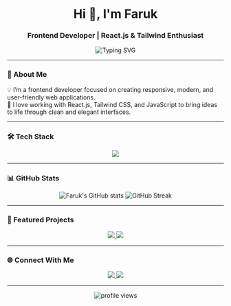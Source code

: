 <!-- Faruk Ozgu | Frontend Developer -->

<h1 align="center">Hi 👋, I'm Faruk</h1>
<h3 align="center">Frontend Developer | React.js & Tailwind Enthusiast</h3>

<p align="center">
  <img src="https://readme-typing-svg.demolab.com?font=Fira+Code&weight=500&size=22&duration=3000&pause=1000&color=2F81F7&center=true&vCenter=true&width=435&lines=Building+ideas+into+code+⚡;Passionate+about+clean+UI+%26+UX;Learning+and+improving+every+day+🚀" alt="Typing SVG" />
</p>

---

### 🧠 About Me

💡 I’m a frontend developer focused on creating responsive, modern, and user-friendly web applications.  
🚀 I love working with React.js, Tailwind CSS, and JavaScript to bring ideas to life through clean and elegant interfaces.

---

### 🛠️ Tech Stack

<p align="center">
  <img src="https://skillicons.dev/icons?i=html,css,js,react,tailwind" />
</p>

---

### 📊 GitHub Stats

<p align="center">
  <img src="https://github-readme-stats.vercel.app/api?username=farukozgu&show_icons=true&theme=transparent&hide_title=true&hide_border=true&text_color=9f9f9f&icon_color=2F81F7" alt="Faruk's GitHub stats" />
  <img src="https://github-readme-streak-stats.herokuapp.com/?user=farukozgu&theme=transparent&hide_border=true" alt="GitHub Streak" />
</p>

---

### 📌 Featured Projects

<p align="center">
  <a href="https://github.com/farukozgu/react-todo-app-final">
    <img src="https://github-readme-stats.vercel.app/api/pin/?username=farukozgu&repo=react-todo-app-final&theme=transparent&hide_border=true" />
  </a>
  <a href="https://github.com/farukozgu/job-listing-project">
    <img src="https://github-readme-stats.vercel.app/api/pin/?username=farukozgu&repo=job-listing-project&theme=transparent&hide_border=true" />
  </a>
</p>

---

### 🌐 Connect With Me

<p align="center">
  <a href="https://www.linkedin.com/in/farukozgu/" target="_blank">
    <img src="https://skillicons.dev/icons?i=linkedin" />
  </a>
  <a href="mailto:farukozgu@example.com">
    <img src="https://skillicons.dev/icons?i=gmail" />
  </a>
</p>

---

<p align="center">
  <img src="https://komarev.com/ghpvc/?username=farukozgu&label=Profile+Views&color=2F81F7&style=flat" alt="profile views" />
</p>
